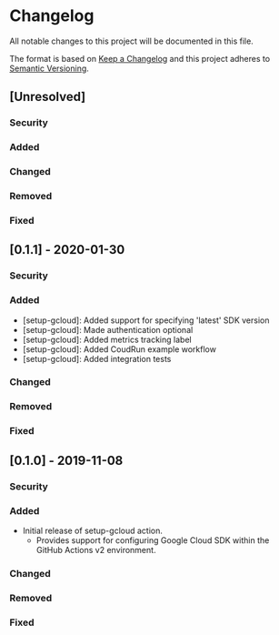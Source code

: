 <!--
 Copyright 2019 Google LLC

 Licensed under the Apache License, Version 2.0 (the "License"); you may not use this file except in
 compliance with the License. You may obtain a copy of the License at
 
        https://www.apache.org/licenses/LICENSE-2.0

 Unless required by applicable law or agreed to in writing, software distributed under the License
 is distributed on an "AS IS" BASIS, WITHOUT WARRANTIES OR CONDITIONS OF ANY KIND, either express or
 implied. See the License for the specific language governing permissions and limitations under the
 License.
-->
# Changelog
All notable changes to this project will be documented in this file.

The format is based on [Keep a Changelog](http://keepachangelog.com/en/1.0.0/)
and this project adheres to [Semantic Versioning](http://semver.org/spec/v2.0.0.html).

## [Unresolved]

 ### Security
 
 ### Added
  
 ### Changed
				
 ### Removed
				 
 ### Fixed

## [0.1.1] - 2020-01-30

 ### Security
 
 ### Added
 - [setup-gcloud]: Added support for specifying 'latest' SDK version
 - [setup-gcloud]: Made authentication optional
 - [setup-gcloud]: Added metrics tracking label
 - [setup-gcloud]: Added CoudRun example workflow
 - [setup-gcloud]: Added integration tests

 ### Changed
				
 ### Removed
				 
 ### Fixed

## [0.1.0] - 2019-11-08

 ### Security
 
 ### Added
  - Initial release of setup-gcloud action.
    - Provides support for configuring Google Cloud SDK within the GitHub Actions v2 environment.
  
 ### Changed
				
 ### Removed
				 
 ### Fixed
 
